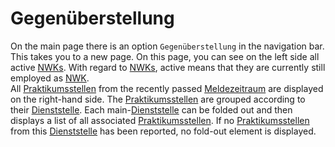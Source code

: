 # Gegenüberstellung

On the main page there is an option `Gegenüberstellung` in the navigation bar.
This takes you to a new page.
On this page, you can see on the left side all active [NWKs](./../glossary.md#nwk). With regard to [NWKs](./../glossary.md#nwk),
active means that they are currently still employed as [NWK](./../glossary.md#nwk).  
All [Praktikumsstellen](./../glossary.md#praktikumsstelle) from the recently passed [Meldezeitraum](../glossary.md#meldezeitraum) are displayed on the right-hand side. 
The [Praktikumsstellen](./../glossary.md#praktikumsstelle) are grouped according to their [Dienststelle](../glossary.md#dienststelle).
Each main-[Dienststelle](../glossary.md#dienststelle) can be folded out and then displays a list of all associated [Praktikumsstellen](./../glossary.md#praktikumsstelle). 
If no [Praktikumsstellen](./../glossary.md#praktikumsstelle) from this [Dienststelle](../glossary.md#dienststelle) has been reported, no fold-out element is displayed. 